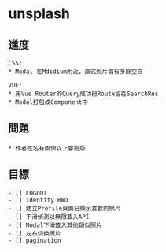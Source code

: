 # unsplash
## 進度
```
CSS: 
* Modal 在Mdidium附近，直式照片會有多餘空白

VUE:
* 用Vue Router的Query成功把Route留在SearchRes
* Modal打包成Component中
```

## 問題
```
* 作者姓名有兩個以上會跑版
```

## 目標
```
- [] LOGOUT
- [] Identity RWD
- [] 建立Profile頁面已顯示喜歡的照片
- [] 下滑偵測以無限載入API
- [] Modal下滑載入其他類似照片
- [] 左右切換照片
- [] pagination
```
